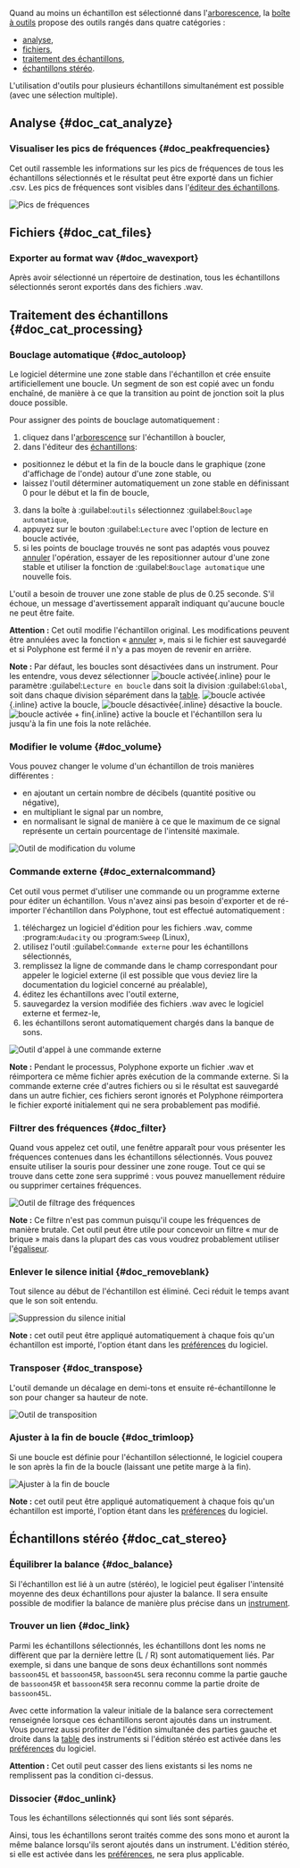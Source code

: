 Quand au moins un échantillon est sélectionné dans l'[arborescence](manual/soundfont-editor/tree.md), la [boîte à outils](manual/soundfont-editor/tools/index.md) propose des outils rangés dans quatre catégories&nbsp;:

* [analyse](#doc_cat_analyze),
* [fichiers](#doc_cat_files),
* [traitement des échantillons](#doc_cat_processing),
* [échantillons stéréo](#doc_cat_stereo).

L'utilisation d'outils pour plusieurs échantillons simultanément est possible (avec une sélection multiple).


## Analyse {#doc_cat_analyze}


### Visualiser les pics de fréquences {#doc_peakfrequencies}


Cet outil rassemble les informations sur les pics de fréquences de tous les échantillons sélectionnés et le résultat peut être exporté dans un fichier .csv.
Les pics de fréquences sont visibles dans l'[éditeur des échantillons](manual/soundfont-editor/editing-pages/sample-editor.md#doc_freq).


![Pics de fréquences](images/tool_show_peak_frequencies.png "Pics de fréquences")


## Fichiers {#doc_cat_files}


### Exporter au format wav {#doc_wavexport}


Après avoir sélectionné un répertoire de destination, tous les échantillons sélectionnés seront exportés dans des fichiers .wav.


## Traitement des échantillons {#doc_cat_processing}


### Bouclage automatique {#doc_autoloop}


Le logiciel détermine une zone stable dans l'échantillon et crée ensuite artificiellement une boucle.
Un segment de son est copié avec un fondu enchaîné, de manière à ce que la transition au point de jonction soit la plus douce possible.

Pour assigner des points de bouclage automatiquement&nbsp;:

1. cliquez dans l'[arborescence](manual/soundfont-editor/tree.md) sur l'échantillon à boucler,
2. dans l'éditeur des [échantillons](manual/soundfont-editor/editing-pages/sample-editor.md):
  * positionnez le début et la fin de la boucle dans le graphique (zone d'affichage de l'onde) autour d'une zone stable, ou
  * laissez l'outil déterminer automatiquement un zone stable en définissant 0 pour le début et la fin de boucle,
3. dans la boîte à :guilabel:`outils` sélectionnez :guilabel:`Bouclage automatique`,
4. appuyez sur le bouton :guilabel:`Lecture` avec l'option de lecture en boucle activée,
5. si les points de bouclage trouvés ne sont pas adaptés vous pouvez [annuler](manual/soundfont-editor/toolbar.md#doc_edit) l'opération, essayer de les repositionner autour d'une zone stable et utiliser la fonction de :guilabel:`Bouclage automatique` une nouvelle fois.

L'outil a besoin de trouver une zone stable de plus de 0.25 seconde.
S'il échoue, un message d'avertissement apparaît indiquant qu'aucune boucle ne peut être faite.

**Attention&nbsp;:** Cet outil modifie l'échantillon original.
Les modifications peuvent être annulées avec la fonction «&nbsp;[annuler](manual/soundfont-editor/toolbar.md#doc_edit)&nbsp;», mais si le fichier est sauvegardé et si Polyphone est fermé il n'y a pas moyen de revenir en arrière.

**Note&nbsp;:** Par défaut, les boucles sont désactivées dans un instrument.
Pour les entendre, vous devez sélectionner ![boucle activée](images/loop_on.png "boucle activée"){.inline} pour le paramètre :guilabel:`Lecture en boucle` dans soit la division :guilabel:`Global`, soit dans chaque division séparément dans la [table](manual/soundfont-editor/editing-pages/instrument-editor.md#doc_table).
![boucle activée](images/loop_on.png "boucle activée"){.inline} active la boucle, ![boucle désactivée](images/loop_off.png "boucle désactivée"){.inline} désactive la boucle.
![boucle activée + fin](images/loop_on_end.png "boucle activée + fin"){.inline} active la boucle et l'échantillon sera lu jusqu'à la fin une fois la note relâchée.


### Modifier le volume {#doc_volume}


Vous pouvez changer le volume d'un échantillon de trois manières différentes&nbsp;:

* en ajoutant un certain nombre de décibels (quantité positive ou négative),
* en multipliant le signal par un nombre,
* en normalisant le signal de manière à ce que le maximum de ce signal représente un certain pourcentage de l'intensité maximale.


![Outil de modification du volume](images/tool_change_volume.png "Outil de modification du volume")


### Commande externe {#doc_externalcommand}


Cet outil vous permet d'utiliser une commande ou un programme externe pour éditer un échantillon.
Vous n'avez ainsi pas besoin d'exporter et de ré-importer l'échantillon dans Polyphone, tout est effectué automatiquement&nbsp;:

1. téléchargez un logiciel d'édition pour les fichiers .wav, comme :program:`Audacity` ou :program:`Sweep` (Linux),
2. utilisez l'outil :guilabel:`Commande externe` pour les échantillons sélectionnés,
3. remplissez la ligne de commande dans le champ correspondant pour appeler le logiciel externe (il est possible que vous deviez lire la documentation du logiciel concerné au préalable),
4. éditez les échantillons avec l'outil externe,
5. sauvegardez la version modifiée des fichiers .wav avec le logiciel externe et fermez-le,
6. les échantillons seront automatiquement chargés dans la banque de sons.


![Outil d'appel à une commande externe](images/tool_external_command.png "Outil d'appel à une commande externe")


**Note&nbsp;:** Pendant le processus, Polyphone exporte un fichier .wav et réimportera ce même fichier après exécution de la commande externe. Si la commande externe crée d'autres fichiers ou si le résultat est sauvegardé dans un autre fichier, ces fichiers seront ignorés et Polyphone réimportera le fichier exporté initialement qui ne sera probablement pas modifié.


### Filtrer des fréquences {#doc_filter}


Quand vous appelez cet outil, une fenêtre apparaît pour vous présenter les fréquences contenues dans les échantillons sélectionnés.
Vous pouvez ensuite utiliser la souris pour dessiner une zone rouge.
Tout ce qui se trouve dans cette zone sera supprimé&nbsp;: vous pouvez manuellement réduire ou supprimer certaines fréquences.


![Outil de filtrage des fréquences](images/tool_filter_frequencies.png "Outil de filtrage des fréquences")


**Note&nbsp;:** Ce filtre n'est pas commun puisqu'il coupe les fréquences de manière brutale.
Cet outil peut être utile pour concevoir un filtre «&nbsp;mur de brique&nbsp;» mais dans la plupart des cas vous voudrez probablement utiliser l'[égaliseur](manual/soundfont-editor/editing-pages/sample-editor.md#doc_eq).


### Enlever le silence initial {#doc_removeblank}


Tout silence au début de l'échantillon est éliminé.
Ceci réduit le temps avant que le son soit entendu.


![Suppression du silence initial](images/remove_blank.png "Suppression du silence initial")


**Note&nbsp;:** cet outil peut être appliqué automatiquement à chaque fois qu'un échantillon est importé, l'option étant dans les [préférences](manual/settings.md#doc_general) du logiciel.


### Transposer {#doc_transpose}


L'outil demande un décalage en demi-tons et ensuite ré-échantillonne le son pour changer sa hauteur de note.


![Outil de transposition](images/tool_transpose_smpl.png "Outil de transposition")


### Ajuster à la fin de boucle {#doc_trimloop}


Si une boucle est définie pour l'échantillon sélectionné, le logiciel coupera le son après la fin de la boucle (laissant une petite marge à la fin).


![Ajuster à la fin de boucle](images/trim_to_loop.png "Ajuster à la fin de boucle")


**Note&nbsp;:** cet outil peut être appliqué automatiquement à chaque fois qu'un échantillon est importé, l'option étant dans les [préférences](manual/settings.md#doc_general) du logiciel.


## Échantillons stéréo {#doc_cat_stereo}


### Équilibrer la balance {#doc_balance}


Si l'échantillon est lié à un autre (stéréo), le logiciel peut égaliser l'intensité moyenne des deux échantillons pour ajuster la balance.
Il sera ensuite possible de modifier la balance de manière plus précise dans un [instrument](manual/soundfont-editor/editing-pages/instrument-editor.md).


### Trouver un lien {#doc_link}


Parmi les échantillons sélectionnés, les échantillons dont les noms ne diffèrent que par la dernière lettre (L&nbsp;/&nbsp;R) sont automatiquement liés.
Par exemple, si dans une banque de sons deux échantillons sont nommés ``bassoon45L`` et ``bassoon45R``, ``bassoon45L`` sera reconnu comme la partie gauche de ``bassoon45R`` et ``bassoon45R`` sera reconnu comme la partie droite de ``bassoon45L``.

Avec cette information la valeur initiale de la balance sera correctement renseignée lorsque ces échantillons seront ajoutés dans un instrument.
Vous pourrez aussi profiter de l'édition simultanée des parties gauche et droite dans la [table](manual/soundfont-editor/editing-pages/instrument-editor.md#doc_table) des instruments si l'édition stéréo est activée dans les [préférences](manual/settings.md#doc_general) du logiciel.

**Attention&nbsp;:** Cet outil peut casser des liens existants si les noms ne remplissent pas la condition ci-dessus.


### Dissocier {#doc_unlink}


Tous les échantillons sélectionnés qui sont liés sont séparés.

Ainsi, tous les échantillons seront traités comme des sons mono et auront la même balance lorsqu'ils seront ajoutés dans un instrument.
L'édition stéréo, si elle est activée dans les [préférences](manual/settings.md#doc_general), ne sera plus applicable.
